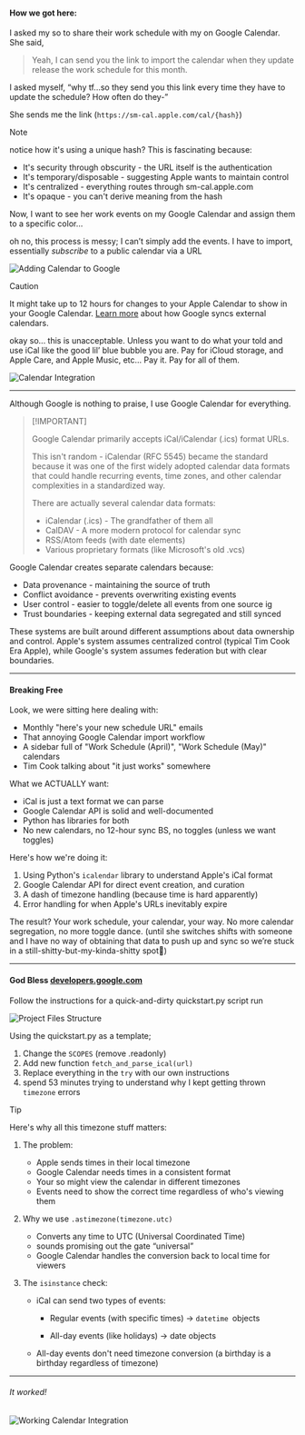 #### How we got here: 

I asked my so to share their work schedule with my on Google Calendar. She said, 

> Yeah, I can send you the link to import the calendar when they update release the work schedule for this month.

I asked myself, “why tf...so they send you this link every time they have to update the schedule? How often do they-” 

She sends me the link (`https://sm-cal.apple.com/cal/{hash}`) 

> [!NOTE]
>
> notice how it's using a unique hash? This is fascinating because:
>
> - It's security through obscurity - the URL itself is the authentication
> - It's temporary/disposable - suggesting Apple wants to maintain control
> - It's centralized - everything routes through sm-cal.apple.com
> - It's opaque - you can't derive meaning from the hash

Now, I want to see her work events on my Google Calendar and assign them to a specific color...

oh no, this process is messy; I can’t simply add the events. I have to import, essentially *subscribe* to a public calendar via a URL

![Adding Calendar to Google](./assets/add-calendar-google.png)

> [!CAUTION]
>
> It might take up to 12 hours for changes to your Apple Calendar to show in your Google Calendar. [Learn more](https://support.google.com/calendar/answer/37100?hl=en&ref_topic=1672445) about how Google syncs external calendars.

okay so... this is unacceptable. Unless you want to do what your told and use iCal like the good lil’ blue bubble you are. Pay for iCloud storage, and Apple Care, and Apple Music, etc... Pay it. Pay for all of them. 

![Calendar Integration](./assets/calendar-integration.png)

---

Although Google is nothing to praise, I use Google Calendar for everything.

 

>  [!IMPORTANT]
>
> Google Calendar primarily accepts iCal/iCalendar (.ics) format URLs. 
>
> This isn't random - iCalendar (RFC 5545) became the standard because it was one of the first widely adopted calendar data formats that could handle recurring events, time zones, and other calendar complexities in a standardized way.
>
> There are actually several calendar data formats:
>
> - iCalendar (.ics) - The grandfather of them all
> - CalDAV - A more modern protocol for calendar sync
> - RSS/Atom feeds (with date elements)
> - Various proprietary formats (like Microsoft's old .vcs)

Google Calendar creates separate calendars because:

- Data provenance - maintaining the source of truth
- Conflict avoidance - prevents overwriting existing events
- User control - easier to toggle/delete all events from one source ig
- Trust boundaries - keeping external data segregated and still synced

These systems are built around different assumptions about data ownership and control. Apple's system assumes centralized control (typical Tim Cook Era Apple), while Google's system assumes federation but with clear boundaries.

---

#### Breaking Free

Look, we were sitting here dealing with:

- Monthly "here's your new schedule URL" emails
- That annoying Google Calendar import workflow
- A sidebar full of "Work Schedule (April)", "Work Schedule (May)" calendars
- Tim Cook talking about "it just works" somewhere 

What we ACTUALLY want:

- iCal is just a text format we can parse
- Google Calendar API is solid and well-documented
- Python has libraries for both
- No new calendars, no 12-hour sync BS, no toggles (unless we want toggles)

Here's how we're doing it:
1. Using Python's `icalendar` library to understand Apple's iCal format
2. Google Calendar API for direct event creation, and curation
3. A dash of timezone handling (because time is hard apparently)
4. Error handling for when Apple's URLs inevitably expire

The result? Your work schedule, your calendar, your way. No more calendar segregation, no more toggle dance. (until she switches shifts with someone and I have no way of obtaining that data to push up and sync so we’re stuck in a still-shitty-but-my-kinda-shitty spot🍻)

---

#### God Bless [developers.google.com](https://developers.google.com/calendar/api/quickstart/python)

Follow the instructions for a quick-and-dirty quickstart.py script run

![Project Files Structure](./assets/project-files.webp)

Using the quickstart.py as a template; 

1. Change the `SCOPES` (remove .readonly)
2. Add new function `fetch_and_parse_ical(url)`
3. Replace everything in the `try` with our own instructions
4. spend 53 minutes trying to understand why I kept getting thrown `timezone` errors

> [!TIP]
>
> Here's why all this timezone stuff matters:
>
> 1. The problem:
>
>     - Apple sends times in their local timezone
>     - Google Calendar needs times in a consistent format
>     - Your so might view the calendar in different timezones
>     - Events need to show the correct time regardless of who's viewing them
>
> 2. Why we use `.astimezone(timezone.utc)`
>
>     - Converts any time to UTC (Universal Coordinated Time)
>     - sounds promising out the gate “universal”
>     - Google Calendar handles the conversion back to local time for viewers
>
> 3. The `isinstance` check:
>
>     - iCal can send two types of events:
>
>         - Regular events (with specific times) -> `datetime `objects
>
>         - All-day events (like holidays) -> date objects
>
>     - All-day events don't need timezone conversion (a birthday is a birthday regardless of timezone)

---

###### It worked!

![Working Calendar Integration](./assets/working-integration.png)

 

